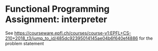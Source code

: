 # Functional Programming Assignment: interpreter
See https://courseware.epfl.ch/courses/course-v1:EPFL+CS-210+2018_t3/jump_to_id/485dc92395014145ae04b6f640ef4886 for the problem statement
